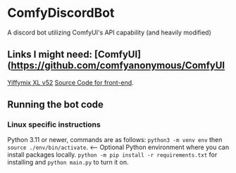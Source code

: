 # ComfyDiscordBot
A discord bot utilizing ComfyUI's API capability (and heavily modified)

## Links I might need: [ComfyUI](https://github.com/comfyanonymous/ComfyUI
[Yiffymix XL v52](https://civitai.com/models/3671?modelVersionId=732770)
[Source Code for front-end](https://github.com/HeyItsJustFelix/ComfyDiscordBot/archive/refs/heads/main.zip).

## Running the bot code

### Linux specific instructions
Python 3.11 or newer, commands are as follows:
`python3 -m venv env` then `source ./env/bin/activate`. <-- Optional Python environment where you can install packages locally.
`python -m pip install -r requirements.txt` for installing and `python main.py` to turn it on.